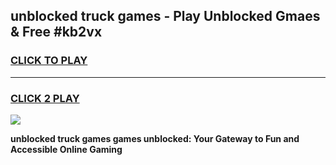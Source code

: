 
## unblocked truck games - Play Unblocked Gmaes & Free #kb2vx
<h3>
<a href="https://news.freeplayer.one?title=unblocked_truck_games&ref=03M">CLICK TO PLAY</a></h3>
<hr>

<h3>
<a href="https://news.freeplayer.one?title=unblocked_truck_games&ref=03M">CLICK 2 PLAY</a>
  
</h3>

<a href="https://news.freeplayer.one?title=unblocked_truck_games&ref=03M"><img src="https://clearcache.store/games.png"></a>


**unblocked truck games games unblocked: Your Gateway to Fun and Accessible Online Gaming**
